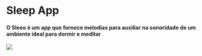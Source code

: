 <h1>Sleep App</h1>
<h4>O Sleeo é um app que fornece melodias para auxiliar na sonoridade de um ambiente ideal para dormir e meditar</h4>

![](assets/app-sleep-welcome.gif)


